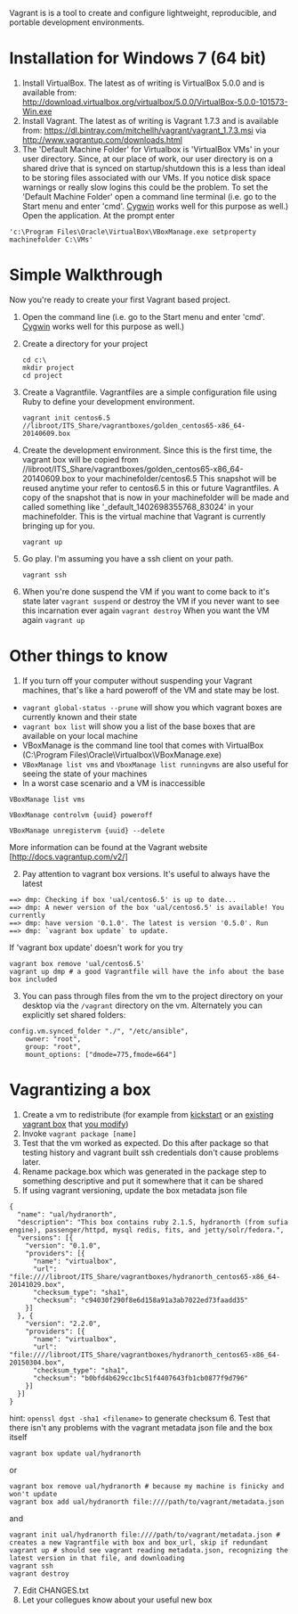 Vagrant is is a tool to create and configure lightweight, reproducible, and portable development environments.

Installation for Windows 7 (64 bit)
============
1. Install VirtualBox.  The latest as of writing is VirtualBox 5.0.0 and is available from: 
http://download.virtualbox.org/virtualbox/5.0.0/VirtualBox-5.0.0-101573-Win.exe
2. Install Vagrant. The latest as of writing is Vagrant 1.7.3 and is available from: 
https://dl.bintray.com/mitchellh/vagrant/vagrant_1.7.3.msi via http://www.vagrantup.com/downloads.html
3. The 'Default Machine Folder' for Virtualbox is 'VirtualBox VMs' in your user directory.  Since, at our place of work,
our user directory is on a shared drive that is synced on startup/shutdown this is a less than ideal to be storing 
files associated with our VMs.  If you notice disk space warnings or really slow logins this could be the problem.  To set
the 'Default Machine Folder' open a command line terminal (i.e. go to the Start menu and enter 'cmd'.  [Cygwin](../Ansible#installation-for-windows-7) works well for this purpose as well.)  Open the application.  At the prompt enter 
```
'c:\Program Files\Oracle\VirtualBox\VBoxManage.exe setproperty machinefolder C:\VMs'
```

Simple Walkthrough
==================
Now you're ready to create your first Vagrant based project.

1. Open the command line (i.e. go to the Start menu and enter 'cmd'.  [Cygwin](../Ansible#installation-for-windows-7) works well for this purpose as well.)
2. Create a directory for your project

    ```
    cd c:\  
    mkdir project  
    cd project
    ```  
3. Create a Vagrantfile. Vagrantfiles are a simple configuration file using Ruby to define your development environment.

    ```
    vagrant init centos6.5 //libroot/ITS_Share/vagrantboxes/golden_centos65-x86_64-20140609.box
    ```  
4. Create the development environment.  Since this is the first time, the vagrant box will be copied from 
  //libroot/ITS_Share/vagrantboxes/golden_centos65-x86_64-20140609.box to your machinefolder/centos6.5  This snapshot will   be reused anytime your refer to centos6.5 in this or future Vagrantfiles.  A copy of the snapshot that is now in your 
  machinefolder will be made and called something like '_default_1402698355768_83024' in your machinefolder.  This is the 
  virtual machine that Vagrant is currently bringing up for you.

    ```
    vagrant up
    ```  
5. Go play.  I'm assuming you have a ssh client on your path.

    ```
    vagrant ssh
    ```
6. When you're done suspend the VM if you want to come back to it's state later ```vagrant suspend``` or destroy the VM if you never want to see this incarnation ever again ```vagrant destroy```  When you want the VM again ```vagrant up```

Other things to know
====================
1. If you turn off your computer without suspending your Vagrant machines, that's like a hard poweroff of the VM and state may be lost.
 * ```vagrant global-status --prune``` will show you which vagrant boxes are currently known and their state
 * ```vagrant box list``` will show you a list of the base boxes that are available on your local machine
 * VBoxManage is the command line tool that comes with VirtualBox (C:\Program Files\Oracle\Virtualbox\VBoxManage.exe)
 * ```VBoxManage list vms``` and ```VboxManage list runningvms``` are also useful for seeing the state of your machines
 * In a worst case scenario and a VM is inaccessible 
 ```
 VBoxManage list vms
 ``` 
 ```
 VBoxManage controlvm {uuid} poweroff
 ```
 ```
 VBoxManage unregistervm {uuid} --delete
 ```

 More information can be found at the Vagrant website [http://docs.vagrantup.com/v2/]

2. Pay attention to vagrant box versions.  It's useful to always have the latest
 ```
 ==> dmp: Checking if box 'ual/centos6.5' is up to date...
 ==> dmp: A newer version of the box 'ual/centos6.5' is available! You currently
 ==> dmp: have version '0.1.0'. The latest is version '0.5.0'. Run
 ==> dmp: `vagrant box update` to update.
 ```
 If 'vagrant box update' doesn't work for you try
 ```
 vagrant box remove 'ual/centos6.5'
 vagrant up dmp # a good Vagrantfile will have the info about the base box included
 ```

3. You can pass through files from the vm to the project directory on your desktop via the ```/vagrant``` directory on the vm. Alternately you can explicitly set shared folders:
 ```
 config.vm.synced_folder "./", "/etc/ansible",
     owner: "root",
     group: "root",
     mount_options: ["dmode=775,fmode=664"]
 ```
 
Vagrantizing a box
==================
1. Create a vm to redistribute (for example from [kickstart](https://github.com/ualbertalib/vagrant-centos) or an [existing vagrant box](https://github.com/ualbertalib/vagrant-centos/releases) that [you modify](https://github.com/ualbertalib/sufia-ansible-vagrant))
2. Invoke ```vagrant package [name]```
3. Test that the vm worked as expected. Do this after package so that testing history and vagrant built ssh credentials don't cause problems later.
4. Rename package.box which was generated in the package step to something descriptive and put it somewhere that it can be shared
5. If using vagrant versioning, update the box metadata json file

  ```
  {
    "name": "ual/hydranorth",
    "description": "This box contains ruby 2.1.5, hydranorth (from sufia engine), passenger/httpd, mysql redis, fits, and jetty/solr/fedora.",
    "versions": [{
      "version": "0.1.0",
      "providers": [{
        "name": "virtualbox",
        "url": "file:////libroot/ITS_Share/vagrantboxes/hydranorth_centos65-x86_64-20141029.box",
        "checksum_type": "sha1",
        "checksum": "c94030f290f8e6d158a91a3ab7022ed73faadd35"
      }]
    }, {
      "version": "2.2.0",
      "providers": [{
        "name": "virtualbox",
        "url": "file:////libroot/ITS_Share/vagrantboxes/hydranorth_centos65-x86_64-20150304.box",
        "checksum_type": "sha1",
        "checksum": "b0bfd4b629cc1bc51f4407643fb1cb0877f9d796"
      }]
    }]
  }
  ```
  hint: ```openssl dgst -sha1 <filename>``` to generate checksum
6. Test that there isn't any problems with the vagrant metadata json file and the box itself

  ```
  vagrant box update ual/hydranorth
  ```
  or 
  ```
  vagrant box remove ual/hydranorth # because my machine is finicky and won't update
  vagrant box add ual/hydranorth file:////path/to/vagrant/metadata.json
  ```
  and
  ```
  vagrant init ual/hydranorth file:////path/to/vagrant/metadata.json # creates a new Vagrantfile with box and box_url, skip if redundant
  vagrant up # should see vagrant reading metadata.json, recognizing the latest version in that file, and downloading
  vagrant ssh
  vagrant destroy
  ```
7. Edit CHANGES.txt
8. Let your collegues know about your useful new box
  
  
 
